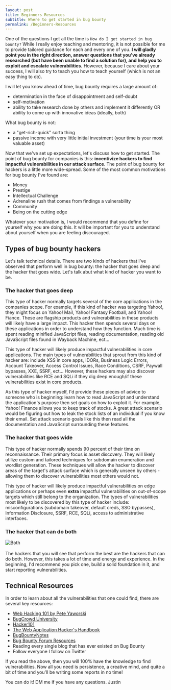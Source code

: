 ```yaml
---
layout: post
title: Beginners Resources
subtitle: Where to get started in bug bounty
permalink: /Beginners-Resources
---
```

One of the questions I get all the time is `How do I get started in bug bounty?` While I really enjoy teaching and mentoring, it is not possible for me to provide tailored guidance for each and every one of you. **I will gladly point you in the right direction, answer questions that you've already researched (but have been unable to find a solution for), and help you to exploit and escalate vulnerabilities.** However, because I care about your success, I will also try to teach you how to teach yourself (which is not an easy thing to do). 

I will let you know ahead of time, bug bounty requires a large amount of:
- determination in the face of disappointment and self-doubt
- self-motivation
- ability to take research done by others and implement it differently OR ability to come up with innovative ideas (ideally, both)

What bug bounty is not:
- a "get-rich-quick" sorta thing
- passive income with very little initial investment (your time is your most valuable asset)

Now that we've set up expectations, let's discuss how to get started. The point of bug bounty for companies is this: **incentivize hackers to find impactful vulnerabilities in our attack surface**. The point of bug bounty for hackers is a little more wide-spread. Some of the most common motivations for bug bounty I've found are:
- Money
- Prestige 
- Intellectual Challenge
- Adrenaline rush that comes from findings a vulnerability
- Community
- Being on the cutting edge

Whatever your motivation is, I would recommend that you define for yourself why you are doing this. It will be important for you to understand about yourself when you are feeling discouraged.


## Types of bug bounty hackers

Let's talk technical details. There are two kinds of hackers that I've observed that perform well in bug bounty: the hacker that goes deep and the hacker that goes wide. Let's talk abut what kind of hacker you want to be. 

### The hacker that goes deep 
This type of hacker normally targets several of the core applications in the companies scope. For example, if this kind of hacker was targeting Yahoo!, they might focus on Yahoo! Mail, Yahoo! Fantasy Football, and Yahoo! Fiance. These are flagship products and vulnerabilities in these products will likely have a large impact. This hacker then spends several days on these applications in order to understand how they function. Much time is spent reading minified JavaScript files, reading documentation, reading old JavaScript files found in Wayback Machine, ect...

This type of hacker will likely produce impactful vulnerabilities in core applications. The main types of vulnerabilities that sprout from this kind of hacker are: include XSS in core apps, IDORs, Business Logic Errors, Account Takeover, Access Control Issues, Race Conditions, CSRF, Paywall bypasses, XXE, SSRF, ect... However, these hackers may also discover vulnerabilities like RCE and SQLi if they dig deep enough/if these vulnerabilities exist in core products. 

As this type of hacker myself, I'd provide these pieces of advice to someone who is beginning: learn how to read JavaScript and understand the application's purpose then set goals on how to exploit it. For example, Yahoo! Finance allows you to keep track of stocks. A great attack scenario would be figuring out how to leak the stock lists of an individual if you know their email. Set attack scenario goals like this then read all the documentation and JavaScript surrounding these features.

### The hacker that goes wide
This type of hacker normally spends 90 percent of their time on reconnaissance. Their primary focus is asset discovery. They will likely utilize custom and tailored techniques for subdomain enumeration and wordlist generation. These techniques will allow the hacker to discover areas of the target's attack surface which is generally unseen by others - allowing them to discover vulnerabilities most others would not. 

This type of hacker will likely produce impactful vulnerabilities on edge applications or perhaps even **extra** impactful vulnerabilities on out-of-scope targets which still belong to the organization. The types of vulnerabilities most likely to be discovered by this type of hacker include: misconfigurations (subdomain takeover, default creds, SSO bypasses), Information Disclosure, SSRF, RCE, SQLi, access to administrative interfaces. 

### The hacker that can do both
![Both](https://media.giphy.com/media/QqkA9W8xEjKPC/200.gif)
<br>
<br>
The hackers that you will see that perform the best are the hackers that can do both. However, this takes a lot of time and energy and experience. In the beginning, I'd recommend you pick one, build a solid foundation in it, and start reporting vulnerabilities. 


## Technical Resources
In order to learn about all the vulnerabilities that one could find, there are several key resources:
- [Web Hacking 101 by Pete Yaworski](https://leanpub.com/web-hacking-101)
- [BugCrowd University](https://www.bugcrowd.com/hackers/bugcrowd-university/)
- [Hacker101](https://www.hacker101.com/videos)
- [The Web Application Hacker's Handbook](https://www.amazon.com/Web-Application-Hackers-Handbook-Exploiting/dp/1118026470)
- [BugBountyNotes](https://www.bugbountynotes.com/)
- [Bug Bounty Forum Resources](https://bugbountyforum.com/resources/)
- Reading every single blog that has ever existed on Bug Bounty
- Follow everyone I follow on Twitter

If you read the above, then you will 100% have the knowledge to find vulnerabilities. Now all you need is persistence, a creative mind, and quite a bit of time and you'll be writing some reports in no time!

You can do it! DM me if you have any questions.
Justin





